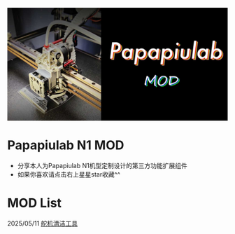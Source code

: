<p align="center"><img align="center" src="/doc/banner.jpg" alt="papapiulab mod"></a></p>

# Papapiulab N1 MOD
- 分享本人为Papapiulab N1机型定制设计的第三方功能扩展组件
- 如果你喜欢请点击右上星星star收藏^^

# MOD List
2025/05/11 [舵机清洁工具](https://github.com/yyxp1989/Papapiulab-N1-MOD/tree/main/Servo_Clear%E8%88%B5%E6%9C%BA%E6%B8%85%E6%B4%81%E5%B7%A5%E5%85%B7)
